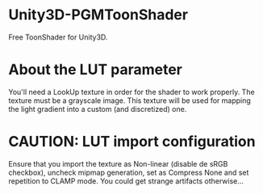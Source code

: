 # Unity3D-PGMToonShader
Free ToonShader for Unity3D.

# About the LUT parameter
You'll need a LookUp texture in order for the shader to work properly. The texture must be a grayscale image. This texture will be used for mapping the light gradient into a custom (and discretized) one.

# CAUTION: LUT import configuration
Ensure that you import the texture as Non-linear (disable de sRGB checkbox), uncheck mipmap generation, set as Compress None and set repetition to CLAMP mode. You could get strange artifacts otherwise...
